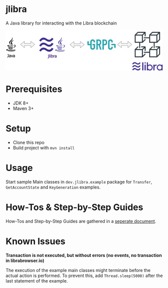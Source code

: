 # jlibra
A Java library for interacting with the Libra blockchain 

![Overview](docs/img/jlibra.png)

# Prerequisites

* JDK 8+
* Maven 3+

# Setup

* Clone this repo
* Build project with `mvn install`

# Usage

Start sample Main classes in `dev.jlibra.example` package for `Transfer`, `GetAccountState` and `KeyGeneration` examples.

# How-Tos & Step-by-Step Guides

How-Tos and Step-by-Step Guides are gathered in a [seperate document](docs/HOWTO.md).

# Known Issues

**Transaction is not executed, but without errors (no events, no transaction in librabrowser.io)**

The execution of the example main classes might terminate before the actual action is performed. 
To prevent this, add `Thread.sleep(5000)` after the last statement of the example.
